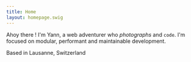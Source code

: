 ```yaml
---
title: Home
layout: homepage.swig
---
```

Ahoy there ! I'm Yann, a web adventurer who *photographs* and `code`. I'm focused on modular, performant and maintainable development.

<i class="icon icon-igloo"></i> Based in Lausanne, Switzerland
